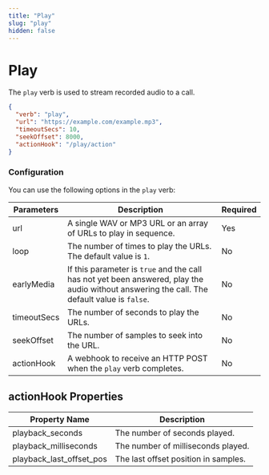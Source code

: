 ```yaml
---
title: "Play"
slug: "play"
hidden: false
---
```


# Play

The `play` verb is used to stream recorded audio to a call.

```json
{
  "verb": "play",
  "url": "https://example.com/example.mp3",
  "timeoutSecs": 10,
  "seekOffset": 8000,
  "actionHook": "/play/action"
}
```

### Configuration

You can use the following options in the `play` verb:

| Parameters  | Description                                                                                                                                  | Required |
|-------------|----------------------------------------------------------------------------------------------------------------------------------------------|----------|
| url         | A single WAV or MP3 URL or an array of URLs to play in sequence.                                                                             | Yes      |
| loop        | The number of times to play the URLs. The default value is `1`.                                                                              | No       |
| earlyMedia  | If this parameter is `true` and the call has not yet been answered, play the audio without answering the call. The default value is `false`. | No       |
| timeoutSecs | The number of seconds to play the URLs.                                                                                                      | No       |
| seekOffset  | The number of samples to seek into the URL.                                                                                                  | No       |
| actionHook  | A webhook to receive an HTTP POST when the `play` verb completes. | No       |

## actionHook Properties

| Property Name            | Description                          |
|--------------------------|--------------------------------------|
| playback_seconds         | The number of seconds played.        |
| playback_milliseconds    | The number of milliseconds played.   |
| playback_last_offset_pos | The last offset position in samples. |

